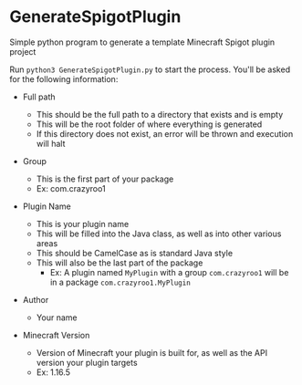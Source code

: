 # GenerateSpigotPlugin
Simple python program to generate a template Minecraft Spigot plugin project 

Run `python3 GenerateSpigotPlugin.py` to start the process. You'll be asked for the following information:

- Full path
  - This should be the full path to a directory that exists and is empty
  - This will be the root folder of where everything is generated
  - If this directory does not exist, an error will be thrown and execution will halt
    
- Group
    - This is the first part of your package
    - Ex: com.crazyroo1
    
- Plugin Name
    - This is your plugin name
    - This will be filled into the Java class, as well as into other various areas
    - This should be CamelCase as is standard Java style
    - This will also be the last part of the package
        - Ex: A plugin named `MyPlugin` with a group `com.crazyroo1` will be in a package `com.crazyroo1.MyPlugin`
    
- Author
    - Your name
    
- Minecraft Version
    - Version of Minecraft your plugin is built for, as well as the API version your plugin targets
    - Ex: 1.16.5